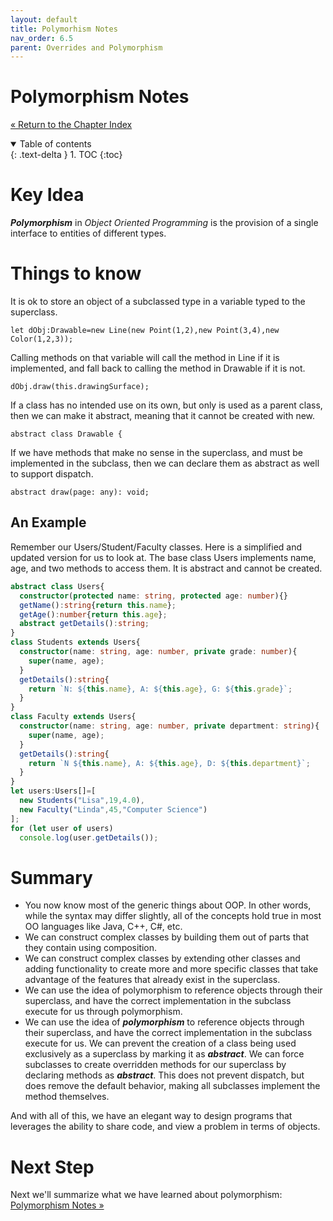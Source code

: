```yaml
---
layout: default
title: Polymorhism Notes
nav_order: 6.5
parent: Overrides and Polymorphism
---
```


# Polymorphism Notes
[&laquo; Return to the Chapter Index](index.md)

<details open markdown="block">
  <summary>
    Table of contents
  </summary>
  {: .text-delta }
1. TOC
{:toc}
</details>

# Key Idea
***Polymorphism*** in *Object Oriented Programming* is the provision of a single interface to entities of different types.  

# Things to know
It is ok to store an object of a subclassed type in a variable typed to the superclass.
```
let dObj:Drawable=new Line(new Point(1,2),new Point(3,4),new Color(1,2,3));
```
Calling methods on that variable will call the method in Line if it is implemented, and fall back to calling the method in Drawable if it is not.
```
dObj.draw(this.drawingSurface);
```
If a class has no intended use on its own, but only is used as a parent class, then we can make it abstract, meaning that it cannot be created with new.
```
abstract class Drawable {
```
If we have methods that make no sense in the superclass, and must be implemented in the subclass, then we can declare them as abstract as well to support dispatch.
```
abstract draw(page: any): void;
```

## An Example
Remember our Users/Student/Faculty classes.
Here is a simplified and updated version for us to look at.
The base class Users implements name, age, and two methods to access them.
It is abstract and cannot be created.
```typescript
abstract class Users{
  constructor(protected name: string, protected age: number){}
  getName():string{return this.name};
  getAge():number{return this.age};
  abstract getDetails():string;
}
class Students extends Users{
  constructor(name: string, age: number, private grade: number){
    super(name, age);
  }
  getDetails():string{
    return `N: ${this.name}, A: ${this.age}, G: ${this.grade}`;
  }
}
class Faculty extends Users{
  constructor(name: string, age: number, private department: string){
    super(name, age);
  }
  getDetails():string{
    return `N ${this.name}, A: ${this.age}, D: ${this.department}`;
  }
}
let users:Users[]=[
  new Students("Lisa",19,4.0),
  new Faculty("Linda",45,"Computer Science")
];
for (let user of users)
  console.log(user.getDetails());
```

# Summary
* You now know most of the generic things about OOP.  In other words, while the syntax may differ slightly, all of the concepts hold true in most OO languages like Java, C++, C#, etc.
* We can construct complex classes by building them out of parts that they contain using composition.
* We can construct complex classes by extending other classes and adding functionality to create more and more specific classes that take advantage of the features that already exist in the superclass.
* We can use the idea of polymorphism to reference objects through their superclass, and have the correct implementation in the subclass execute for us through polymorphism.
* We can use the idea of ***polymorphism*** to reference objects through their superclass, and have the correct implementation in the subclass execute for us.
We can prevent the creation of a class being used exclusively as a superclass by marking it as ***abstract***.
We can force subclasses to create overridden methods for our superclass by declaring methods as ***abstract***. This does not prevent dispatch, but does remove the default behavior, making all subclasses implement the method themselves.

And with all of this, we have an elegant way to design programs that leverages the ability to share code, and view a problem in terms of objects.

# Next Step

Next we'll summarize what we have learned about polymorphism: [Polymorphism Notes &raquo;](../6-polymorphism/overrides.md)